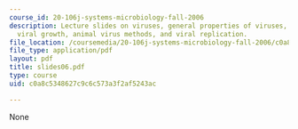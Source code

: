 ```yaml
---
course_id: 20-106j-systems-microbiology-fall-2006
description: Lecture slides on viruses, general properties of viruses, viral structure,
  viral growth, animal virus methods, and viral replication.
file_location: /coursemedia/20-106j-systems-microbiology-fall-2006/c0a8c5348627c9c6c573a3f2af5243ac_slides06.pdf
file_type: application/pdf
layout: pdf
title: slides06.pdf
type: course
uid: c0a8c5348627c9c6c573a3f2af5243ac

---
```

None